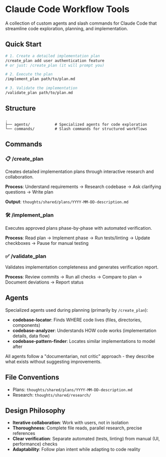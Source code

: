 # Claude Code Workflow Tools

A collection of custom agents and slash commands for Claude Code that streamline code exploration, planning, and implementation.

## Quick Start

```bash
# 1. Create a detailed implementation plan
/create_plan add user authentication feature
# or just: /create_plan (it will prompt you)

# 2. Execute the plan
/implement_plan path/to/plan.md

# 3. Validate the implementation
/validate_plan path/to/plan.md
```

## Structure

```
.
├── agents/           # Specialized agents for code exploration
└── commands/         # Slash commands for structured workflows
```

## Commands

### 📋 /create_plan

Creates detailed implementation plans through interactive research and collaboration.

**Process**: Understand requirements → Research codebase → Ask clarifying questions → Write plan

**Output**: `thoughts/shared/plans/YYYY-MM-DD-description.md`

### 🛠️ /implement_plan

Executes approved plans phase-by-phase with automated verification.

**Process**: Read plan → Implement phase → Run tests/linting → Update checkboxes → Pause for manual testing

### ✅ /validate_plan

Validates implementation completeness and generates verification report.

**Process**: Review commits → Run all checks → Compare to plan → Document deviations → Report status

## Agents

Specialized agents used during planning (primarily by `/create_plan`):

- **codebase-locator**: Finds WHERE code lives (files, directories, components)
- **codebase-analyzer**: Understands HOW code works (implementation details, data flow)
- **codebase-pattern-finder**: Locates similar implementations to model after

All agents follow a "documentarian, not critic" approach - they describe what exists without suggesting improvements.

## File Conventions

- Plans: `thoughts/shared/plans/YYYY-MM-DD-description.md`
- Research: `thoughts/shared/research/`

## Design Philosophy

- **Iterative collaboration**: Work with users, not in isolation
- **Thoroughness**: Complete file reads, parallel research, precise references
- **Clear verification**: Separate automated (tests, linting) from manual (UI, performance) checks
- **Adaptability**: Follow plan intent while adapting to code reality
